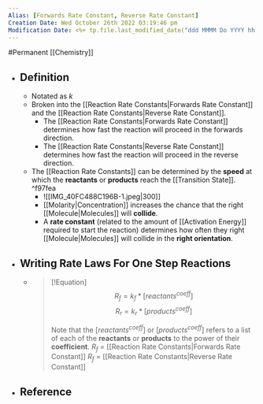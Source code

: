 ```yaml
---
Alias: [Forwards Rate Constant, Reverse Rate Constant]
Creation Date: Wed October 26th 2022 03:19:46 pm 
Modification Date: <%+ tp.file.last_modified_date("ddd MMMM Do YYYY hh:mm:ss a") %>
---
```

#Permanent [[Chemistry]]

- ## Definition
	- Notated as $k$
	- Broken into the [[Reaction Rate Constants|Forwards Rate Constant]] and the [[Reaction Rate Constants|Reverse Rate Constant]].
		- The [[Reaction Rate Constants|Forwards Rate Constant]] determines how fast the reaction will proceed in the forwards direction.
		- The [[Reaction Rate Constants|Reverse Rate Constant]] determines how fast the reaction will proceed in the reverse direction.
	- The [[Reaction Rate Constants]] can be determined by the **speed** at which the **reactants** or **products** reach the [[Transition State]]. ^f97fea
		- ![[IMG_40FC488C196B-1.jpeg|300]]
		- [[Molarity|Concentration]] increases the chance that the right [[Molecule|Molecules]] will **collide**.
		- A **rate constant** (related to the amount of [[Activation Energy]] required to start the reaction) determines how often they right [[Molecule|Molecules]] will collide in the **right orientation**.
- ## Writing Rate Laws For One Step Reactions 
	- > [!Equation]
	  > $$R_f=k_f*[reactants^{coeff}]$$
	  > $$R_r=k_r*[products^{coeff}]$$
	  > 
	  > Note that the $[reactants^{coeff}]$ or $[products^{coeff}]$ refers to a list of each of the **reactants** or **products** to the power of their **coefficient**.
	  > $R_f$ = [[Reaction Rate Constants|Forwards Rate Constant]]
	  > $R_f$ = [[Reaction Rate Constants|Reverse Rate Constant]]
- ## Reference